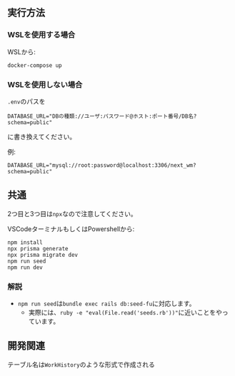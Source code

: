## 実行方法
### WSLを使用する場合

WSLから:
```
docker-compose up
```

### WSLを使用しない場合

`.env`のパスを

```
DATABASE_URL="DBの種類://ユーザ:パスワード@ホスト:ポート番号/DB名?schema=public"
```

に書き換えてください。

例:

```
DATABASE_URL="mysql://root:password@localhost:3306/next_wm?schema=public"
```

## 共通

2つ目と3つ目は`npx`なので注意してください。

VSCodeターミナルもしくはPowershellから:
```
npm install
npx prisma generate
npx prisma migrate dev
npm run seed
npm run dev
```

### 解説
- `npm run seed`は`bundle exec rails db:seed-fu`に対応します。
  - 実際には、`ruby -e "eval(File.read('seeds.rb'))"`に近いことをやっています。

## 開発関連

テーブル名は`WorkHistory`のような形式で作成される
